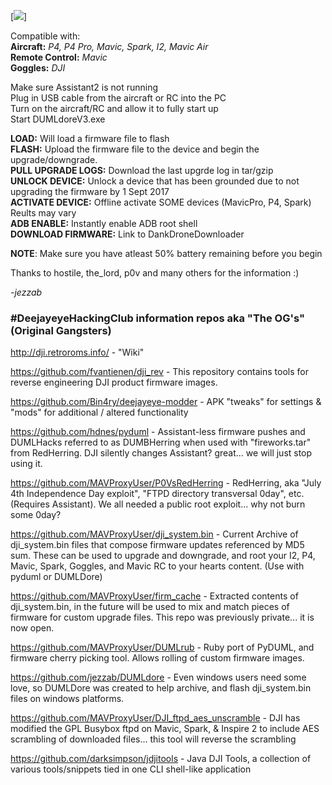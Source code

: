 [<img src=https://media.giphy.com/media/nQfQayikD5rX2/giphy.gif>]

Compatible with:<br>
**Aircraft:** *P4, P4 Pro, Mavic, Spark, I2, Mavic Air*<br>
**Remote Control:** *Mavic*<br>
**Goggles:** *DJI*<br>

Make sure Assistant2 is not running<br>
Plug in USB cable from the aircraft or RC into the PC<br>
Turn on the aircraft/RC and allow it to fully start up<br>
Start DUMLdoreV3.exe<br>

**LOAD:** Will load a firmware file to flash<br>
**FLASH:** Upload the firmware file to the device and begin the upgrade/downgrade.<br>
**PULL UPGRADE LOGS:** Download the last upgrde log in tar/gzip<br>
**UNLOCK DEVICE:** Unlock a device that has been grounded due to not upgrading the firmware by 1 Sept 2017<br>
**ACTIVATE DEVICE:** Offline activate SOME devices (MavicPro, P4, Spark) Reults may vary<br>
**ADB ENABLE:** Instantly enable ADB root shell<br>
**DOWNLOAD FIRMWARE:** Link to DankDroneDownloader<br>

**NOTE**: Make sure you have atleast 50% battery remaining before you begin<br>

Thanks to hostile, the_lord, p0v and many others for the information :)

*-jezzab*


### #DeejayeyeHackingClub information repos aka "The OG's" (Original Gangsters)

http://dji.retroroms.info/ - "Wiki"

https://github.com/fvantienen/dji_rev - This repository contains tools for reverse engineering DJI product firmware images.

https://github.com/Bin4ry/deejayeye-modder - APK "tweaks" for settings & "mods" for additional / altered functionality

https://github.com/hdnes/pyduml - Assistant-less firmware pushes and DUMLHacks referred to as DUMBHerring when used with "fireworks.tar" from RedHerring. DJI silently changes Assistant? great... we will just stop using it.

https://github.com/MAVProxyUser/P0VsRedHerring - RedHerring, aka "July 4th Independence Day exploit", "FTPD directory transversal 0day", etc. (Requires Assistant). We all needed a public root exploit... why not burn some 0day?

https://github.com/MAVProxyUser/dji_system.bin - Current Archive of dji_system.bin files that compose firmware updates referenced by MD5 sum. These can be used to upgrade and downgrade, and root your I2, P4, Mavic, Spark, Goggles, and Mavic RC to your hearts content. (Use with pyduml or DUMLDore)

https://github.com/MAVProxyUser/firm_cache - Extracted contents of dji_system.bin, in the future will be used to mix and match pieces of firmware for custom upgrade files. This repo was previously private... it is now open.

https://github.com/MAVProxyUser/DUMLrub - Ruby port of PyDUML, and firmware cherry picking tool. Allows rolling of custom firmware images.

https://github.com/jezzab/DUMLdore - Even windows users need some love, so DUMLDore was created to help archive, and flash dji_system.bin files on windows platforms.

https://github.com/MAVProxyUser/DJI_ftpd_aes_unscramble - DJI has modified the GPL Busybox ftpd on Mavic, Spark, & Inspire 2 to include AES scrambling of downloaded files... this tool will reverse the scrambling

https://github.com/darksimpson/jdjitools - Java DJI Tools, a collection of various tools/snippets tied in one CLI shell-like application
